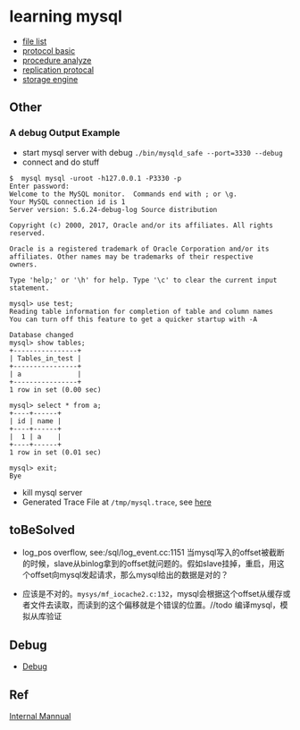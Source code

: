 # learning mysql

- [file list](./file_list.lux.md)
- [protocol basic](./protocol_basic.lux.md)
- [procedure analyze](./procedure.lux.md)
- [replication protocal](./replication.lux.md)
- [storage engine](./storage_engine.lux.md)


## Other

### A debug Output Example
- start mysql server with debug `./bin/mysqld_safe --port=3330 --debug`
- connect and do stuff
```
$  mysql mysql -uroot -h127.0.0.1 -P3330 -p
Enter password:
Welcome to the MySQL monitor.  Commands end with ; or \g.
Your MySQL connection id is 1
Server version: 5.6.24-debug-log Source distribution

Copyright (c) 2000, 2017, Oracle and/or its affiliates. All rights reserved.

Oracle is a registered trademark of Oracle Corporation and/or its
affiliates. Other names may be trademarks of their respective
owners.

Type 'help;' or '\h' for help. Type '\c' to clear the current input statement.

mysql> use test;
Reading table information for completion of table and column names
You can turn off this feature to get a quicker startup with -A

Database changed
mysql> show tables;
+----------------+
| Tables_in_test |
+----------------+
| a              |
+----------------+
1 row in set (0.00 sec)

mysql> select * from a;
+----+------+
| id | name |
+----+------+
|  1 | a    |
+----+------+
1 row in set (0.01 sec)

mysql> exit;
Bye

```

- kill mysql server
- Generated Trace File at `/tmp/mysql.trace`, see [here](docLux/mysqld.trace)


## toBeSolved

- log_pos overflow, see:/sql/log_event.cc:1151
当mysql写入的offset被截断的时候，slave从binlog拿到的offset就问题的。假如slave挂掉，重启，用这个offset向mysql发起请求，那么mysql给出的数据是对的？

- 应该是不对的。`mysys/mf_iocache2.c:132`，mysql会根据这个offset从缓存或者文件去读取，而读到的这个偏移就是个错误的位置。//todo 编译mysql，模拟从库验证

## Debug
- [Debug](./debug.lux.md)

## Ref
[Internal Mannual](https://dev.mysql.com/doc/internals/en/)
